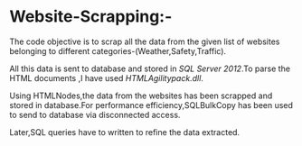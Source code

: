 # Website-Scrapping:-

The code objective is to scrap all the data from the given list of websites belonging to different categories-(Weather,Safety,Traffic).

All this data is sent to database and stored in <i>SQL Server 2012</i>.To parse the HTML documents ,I have used <i>HTMLAgilitypack.dll</i>.

Using HTMLNodes,the data from the websites has been scrapped and stored in database.For performance efficiency,SQLBulkCopy has been used to send to database via disconnected access.

Later,SQL queries have to written to refine the data extracted.
